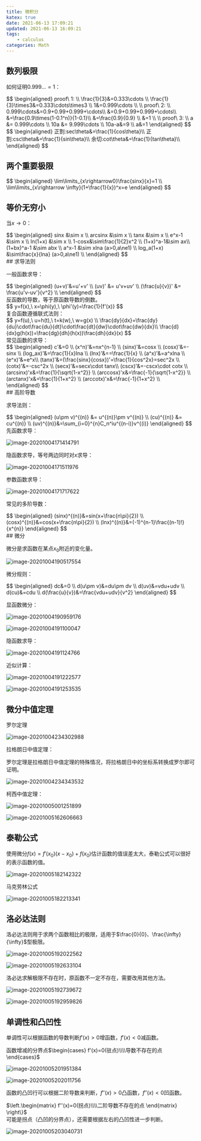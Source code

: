 ```yaml
---
title: 微积分
katex: true
date: 2021-06-13 17:09:21
updated: 2021-06-13 16:09:21
tags:
	- calculus
categories: Math
---
```




## 数列极限

如何证明$0.999\dots = 1$：
<div>
$$
\begin{aligned} 
proof\ 1: \\
\frac{1}{3}&=0.333\cdots \\
\frac{1}{3}\times3&=0.333\cdots\times3 \\
1&=0.999\cdots \\ \\
proof\ 2: \\
0.999\cdots&=0.9+0.99+0.999+\cdots\\
&=0.9+0.99+0.999+\cdots\\
&=\frac{0.9\times(1-0.1^n)}{1-0.1}\\
&=\frac{0.9}{0.9} \\
&=1 \\ \\
proof\ 3: \\
a &= 0.999\cdots \\
10a &= 9.999\cdots \\
10a-a&=9 \\
a&=1
\end{aligned}
$$
</div>

<div>
$$
\begin{aligned}
正割:sec\theta&=\frac{1}{cos\theta}\\ 
正割:csc\theta&=\frac{1}{sin\theta}\\ 
余切:cot\theta&=\frac{1}{tan\theta}\\
\end{aligned}
$$
</div>


## 两个重要极限
<div>
$$
\begin{aligned}
\lim\limits_{x\rightarrow0}\frac{sinx}{x}=1 \\
\lim\limits_{x\rightarrow \infty}(1+\frac{1}{x})^x=e
\end{aligned}
$$
</div>

## 等价无穷小

当$x\rightarrow0$：
<div>
$$
\begin{aligned}
sinx &\sim x \\
arcsinx &\sim x \\
tanx &\sim x \\
e^x-1 &\sim x \\
ln(1+x) &\sim x \\
1-cosx&\sim\frac{1}{2}x^2 \\
(1+x)^a-1&\sim ax\\
(1+bx)^a-1 &\sim abx \\
a^x-1 &\sim xlna (a>0,a\ne1) \\
log_a(1+x) &\sim\frac{x}{lna} (a>0,a\ne1) \\
\end{aligned}
$$
</div>
## 求导法则

一般函数求导：
<div>
$$
\begin{aligned}
(u+v)'&=u'+v' \\
(uv)' &= u'v+uv' \\
(\frac{u}{v})' &= \frac{u'v-uv'}{v^2} \\
\end{aligned}
$$
</div>
反函数的导数，等于原函数导数的倒数。
<div>
$$
y=f(x),\ x=\phi(y),\ \phi'(y)=\frac{1}{f'(x)}
$$
</div>
复合函数遵循联式法则：
<div>
$$
y=f(u),\ u=h(t),\ t=k(w),\ w=g(x) \\
\frac{dy}{dx}=\frac{dy}{du}\cdot\frac{du}{dt}\cdot\frac{dt}{dw}\cdot\frac{dw}{dx}\\
\frac{d}{dx}g(h(x))=\frac{dg}{dh}(h(x))\frac{dh}{dx}(x)
$$
</div>
常见函数的求导：
<div>
$$
\begin{aligned}
c'&=0 \\
(x^n)'&=nx^{n-1} \\
(sinx)'&=cosx \\
(cosx)'&=-sinx \\
(log_ax)'&=\frac{1}{x}lna \\
(lnx)'&==\frac{1}{x} \\
(a^x)'&=a^xlna \\
(e^x)'&=e^x\\
(tanx)'&=(\frac{sinx}{cosx})'=\frac{1}{cos^2x}=sec^2x \\
(cotx)'&=-csc^2x \\
(secx)'&=secx\cdot tanx\\
(cscx)'&=-cscx\cdot cotx \\
(arcsinx)'x&=\frac{1}{\sqrt{1-x^2}} \\
(arccosx)'x&=\frac{-1}{\sqrt{1-x^2}} \\
(arctanx)'x&=\frac{1}{1+x^2} \\
(arccotx)'x&=\frac{-1}{1+x^2} \\
\end{aligned}
$$
</div>
## 高阶导数

求导法则：
<div>
$$
\begin{aligned}
(u\pm v)^{(n)} &= u^{(n)}\pm v^{(n)} \\
(cu)^{(n)} &= cu^{(n)} \\
(uv)^{(n)}&=\sum_{i=0}^{n}C_n^iu^{(n-i)}v^{(i)}
\end{aligned}
$$
</div>
先函数求导：

![image-20201004171414791](https://img.sanzo.top/img/math/Calculus/image-20201004171414791.png)



隐函数求导，等号两边同时对$x$求导：

![image-20201004171511976](https://img.sanzo.top/img/math/Calculus/image-20201004171511976.png)



参数函数求导：

![image-20201004171717622](https://img.sanzo.top/img/math/Calculus/image-20201004171717622.png)

常见的多阶导数：
<div>
$$
\begin{aligned}
(sinx)^{(n)}&=sin(x+\frac{n\pi}{2}) \\
(cosx)^{(n)}&=cos(x+\frac{n\pi}{2}) \\
(lnx)^{(n)}&=(-1)^{n-1}\frac{(n-1)!}{x^{n}}
\end{aligned}
$$
</div>
## 微分

微分是求函数在某点$x_0$附近的变化量。

![image-20201004190517554](https://img.sanzo.top/img/math/Calculus/image-20201004190517554.png)

微分规则：
<div>
$$
\begin{aligned}
dc&=0 \\
d(u\pm v)&=du\pm dv \\
d(uv)&=vdu+udv \\
d(cu)&=cdu \\
d(\frac{u}{v})&=\frac{vdu+udv}{v^2}
\end{aligned}
$$
</div>



显函数微分：

![image-20201004190959176](https://img.sanzo.top/img/math/Calculus/image-20201004190959176.png)

![image-20201004191100047](https://img.sanzo.top/img/math/Calculus/image-20201004191100047.png)



隐函数求导：

![image-20201004191124766](https://img.sanzo.top/img/math/Calculus/image-20201004191124766.png)



近似计算：

![image-20201004191222577](https://img.sanzo.top/img/math/Calculus/image-20201004191222577.png)

![image-20201004191253535](https://img.sanzo.top/img/math/Calculus/image-20201004191253535.png)





## 微分中值定理

罗尔定理

![image-20201004234302988](https://img.sanzo.top/img/math/Calculus/image-20201004234302988.png)

拉格朗日中值定理：

罗尔定理是拉格朗日中值定理的特殊情况，将拉格朗日中的坐标系转换成罗尔即可证明。

![image-20201004234343532](https://img.sanzo.top/img/math/Calculus/image-20201004234343532.png)

柯西中值定理：

![image-20201005001251899](https://img.sanzo.top/img/math/Calculus/image-20201005001251899.png)

![image-20201005162606663](https://img.sanzo.top/img/math/Calculus/image-20201005162606663.png)



## 泰勒公式

使用微分$f(x)=f'(x_0)(x-x_0)+f(x_0)$估计函数的值误差太大，泰勒公式可以很好的表示函数的值。

![image-20201005182142322](https://img.sanzo.top/img/math/Calculus/image-20201005182142322.png)

马克劳林公式

![image-20201005182213341](https://img.sanzo.top/img/math/Calculus/image-20201005182213341.png)



## 洛必达法则

洛必达法则用于求两个函数相比的极限，适用于$\frac{0}{0}、\frac{\infty}{\infty}$型极限。

![image-20201005192022562](https://img.sanzo.top/img/math/Calculus/image-20201005192022562.png)



![image-20201005192633104](https://img.sanzo.top/img/math/Calculus/image-20201005192633104.png)



洛必达求解极限不存在时，原函数不一定不存在，需要改用其他方法。

![image-20201005192739672](https://img.sanzo.top/img/math/Calculus/image-20201005192739672.png)

![image-20201005192959826](https://img.sanzo.top/img/math/Calculus/image-20201005192959826.png)



## 单调性和凸凹性

单调性可以根据函数的导数判断$f'(x)>0$增函数，$f'(x)<0$减函数。

函数增减的分界点$\begin{cases} f'(x)=0(驻点)\\\\导数不存在的点\end{cases}$

![image-20201005201951384](https://img.sanzo.top/img/math/Calculus/image-20201005201951384.png)

![image-20201005202011756](https://img.sanzo.top/img/math/Calculus/image-20201005202011756.png)



函数的凸凹行可以根据二阶导数来判断，$f''(x)>0$凸函数，$f''(x)<0$凹函数。

<div>$\left.\begin{matrix} f''(x)=0(拐点)\\\\二阶导数不存在的点 \end{matrix} \right\}$</div> 可能是拐点（凸凹的分界点），还需要根据左右的凸凹性进一步判断。

![image-20201005203040731](https://img.sanzo.top/img/math/Calculus/image-20201005203040731.png)